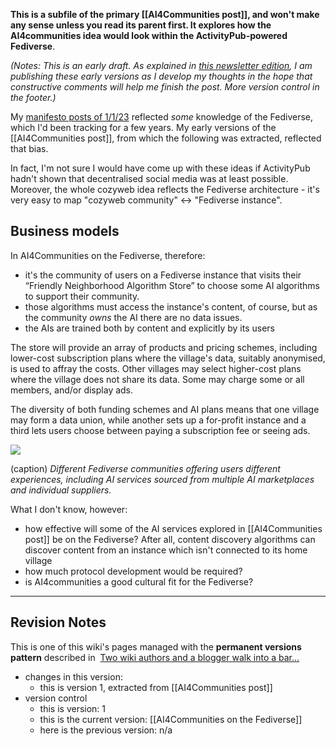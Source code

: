 
**This is a subfile of the primary [[AI4Communities post]], and won't make any sense unless you read its parent first. It explores how the AI4communities idea would look within the  ActivityPub-powered Fediverse**.

*(Notes: This is an early draft. As explained in [this newsletter edition](https://mathewlowry.medium.com/exploring-ai4communities-newsletter-6365b2716bb1), I am publishing these early versions as I develop my thoughts in the hope that constructive comments will help me finish the post. More version control in the footer.)*

My [manifesto posts of 1/1/23](https://mathewlowry.medium.com/a-minimum-viable-ecosystem-for-collective-intelligence-7738848ce9c4) reflected *some* knowledge of the Fediverse, which I'd been tracking for a few years. My early versions of the [[AI4Communities post]], from which the following was extracted, reflected that bias. 

In fact, I'm not sure I would have come up with these ideas if ActivityPub hadn't shown that decentralised social media was at least possible. Moreover, the whole cozyweb idea reflects the Fediverse architecture - it's very easy to map "cozyweb community" <-> "Fediverse instance".

## Business models

In AI4Communities on the Fediverse, therefore:

* it's the community of users on a Fediverse instance that visits their “Friendly Neighborhood Algorithm Store” to choose some AI algorithms to support their community.  
* those algorithms must access the instance's content, of course, but as the community *owns* the AI there are no data issues. 
* the AIs are trained both by content and explicitly by its users

The store will provide an array of products and pricing schemes, including lower-cost subscription plans where the village's data, suitably anonymised, is used to affray the costs. Other villages may select higher-cost plans where the village does not share its data. Some may charge some or all members, and/or display ads.

The diversity of both funding schemes and AI plans means that one village may form a data union, while another sets up a for-profit instance and a third lets users choose between paying a subscription fee or seeing ads.

![](https://cdn-images-1.medium.com/max/1600/1*3WBzTFfnFM1bgbiQsV3T3A.png)

(caption) *Different Fediverse communities offering users different experiences, including AI services sourced from multiple AI marketplaces and individual suppliers.*

What I don't know, however:

* how effective will some of the AI services explored in  [[AI4Communities post]] be on the Fediverse? After all, content discovery algorithms can discover content from an instance which isn't connected to its home village
* how much protocol development would be required?
* is AI4communities a good cultural fit for the Fediverse?

---

## Revision Notes

This is one of this wiki's pages managed with the **permanent versions pattern** described in  [Two wiki authors and a blogger walk into a bar…](https://mathewlowry.medium.com/two-wiki-authors-and-a-blogger-walk-into-a-bar-7106c8376c6e)  

- changes in this version: 
	- this is version 1, extracted from [[AI4Communities post]]
- version control
    - this is version: 1
    - this is the current version: [[AI4Communities on the Fediverse]]
    - here is the previous version: n/a
